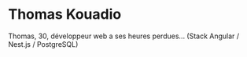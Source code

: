 # Thomas Kouadio

Thomas, 30, développeur web a ses heures perdues... (Stack Angular / Nest.js / PostgreSQL)
